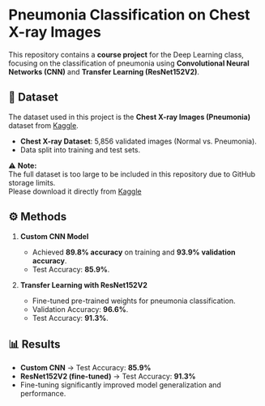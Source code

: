# Pneumonia Classification on Chest X-ray Images  

This repository contains a **course project** for the Deep Learning class, focusing on the classification of pneumonia using **Convolutional Neural Networks (CNN)** and **Transfer Learning (ResNet152V2)**.  

## 📌 Dataset
The dataset used in this project is the **Chest X-ray Images (Pneumonia)** dataset from [Kaggle](https://www.kaggle.com/paultimothymooney/chest-xray-pneumonia).
- **Chest X-ray Dataset**: 5,856 validated images (Normal vs. Pneumonia).  
- Data split into training and test sets.

⚠️ **Note:**  
The full dataset is too large to be included in this repository due to GitHub storage limits.  
Please download it directly from [Kaggle](https://www.kaggle.com/paultimothymooney/chest-xray-pneumonia)

## ⚙️ Methods  
1. **Custom CNN Model**  
   - Achieved **89.8% accuracy** on training and **93.9% validation accuracy**.  
   - Test Accuracy: **85.9%**.  

2. **Transfer Learning with ResNet152V2**  
   - Fine-tuned pre-trained weights for pneumonia classification.  
   - Validation Accuracy: **96.6%**.  
   - Test Accuracy: **91.3%**.  

## 📊 Results  
- **Custom CNN** → Test Accuracy: **85.9%**  
- **ResNet152V2 (fine-tuned)** → Test Accuracy: **91.3%**  
- Fine-tuning significantly improved model generalization and performance.  
